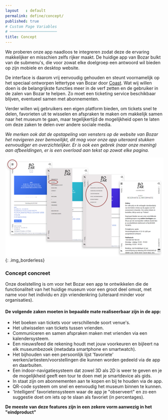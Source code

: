 ```yaml
---
layout   : default
permalink: define/concept/
published: true
# Custom Page Variables
# ─────────────────────
title: Concept
---
```


We proberen onze app naadloos te integreren zodat deze de ervaring makkelijker en misschien zelfs rijker maakt. De huidige app van Bozar bulkt van de submenu's, die voor zowat elke doelgroep een antwoord wil bieden op zijn mobiele en desktop website. 

De interface is daarom vrij eenvoudig gehouden en steunt voornamelijk op het speciaal ontworpen lettertype van Bozar door  [Coast](http://www.coast-agency.com/ "Coast Agency").
Wat wij willen doen is de belangrijkste functies meer in de verf zetten en de gebruiker in de zalen van Bozar te helpen. Zo moet een ticketing service beschikbaar blijven, eventueel samen met abonnementen. 

Verder willen wij gebruikers een eigen platform bieden, om tickets snel te delen, favorieten uit te wisselen en afspraken te maken om makkelijk samen naar het museum te gaan, maar tegelijkertijd de mogelijkheid open te laten om deze zaken te delen over andere sociale media.

*We merken ook dat de opstapeling van vensters op de website van Bozar het navigeren zeer bemoeilijkt, dit mag voor onze app uiteraard stukken eenvoudiger en overzichtelijker. Er is ook een gebrek (naar onze mening) aan afbeeldingen, er is een overload aan tekst op zowat elke pagina.*

![Bozar current](../../assets/images/jpg/Bozar-App_current.jpg){: .img_borderless}

### Concept concreet

Onze doelstelling is om voor het Bozar een app te ontwikkelen die de functionaliteit van het huidige museum voor een groot deel omvat, met name voor het individu en zijn vriendenkring (uiteraard minder voor organisaties).

#### De volgende zaken moeten in bepaalde mate realiseerbaar zijn in de app:

- Het boeken van tickets voor verschillende soort venue's.
- Het uitwisselen van tickets tussen vrienden.
- Communiceren en samen afspraken maken met vrienden via een kalendersysteem.
- Een nieuwsfeed die rekening houdt met jouw voorkeuren en bijleert na elk museumbezoek (metadata smartphone en smartwatch).
- Het bijhouden van een persoonlijk lijst 'favoriete' werken/artiesten/voorstellingen die kunnen worden gedeeld via de app en daarbuiten.
- Een indoor-navigatiesysteem dat zowel 3D als 2D is weer te geven en je de mogelijkheid geeft een tour te doen met je smartdevice als gids.
- In staat zijn om abonnementen aan te kopen en bij te houden via de app.
- QR-code systeem om snel en eenvoudig het museum binnen te kunnen.
- 'Intelligent' favorietensysteem waar de app je "observeert" en zo een suggestie doet om iets op te slaan als favoriet (in percentages).

**De meeste van deze features zijn in een zekere vorm aanwezig in het "eindproduct"**
